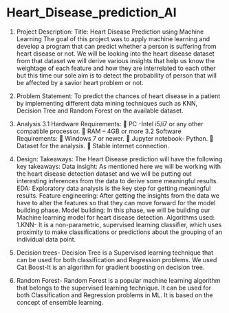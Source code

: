 # Heart_Disease_prediction_AI
1. Project Description: 
Title: Heart Disease Prediction using Machine Learning
The goal of this project was to apply machine learning and develop a program that can 
predict whether a person is suffering from heart disease or not.
We will be looking into the heart disease dataset from that dataset we will derive various 
insights that help us know the weightage of each feature and how they are interrelated to each 
other but this time our sole aim is to detect the probability of person that will be affected by a 
savior heart problem or not.
2. Problem Statement: 
To predict the chances of heart disease in a patient by implementing different data mining 
techniques such as KNN, Decision Tree and Random Forest on the available dataset. 
3. Analysis 
3.1 Hardware Requirements: 
 PC -Intel i5/i7 or any other compatible processor.
 RAM – 4GB or more
3.2 Software Requirements: 
 Windows 7 or newer.
 Jupyter notebook- Python.
 Dataset for the analysis.
 Stable internet connection.
4. Design: 
Takeaways: 
The Heart Disease prediction will have the following key takeaways:
Data insight: As mentioned here we will be working with the heart disease detection dataset 
and we will be putting out interesting inferences from the data to derive some meaningful 
results.
EDA: Exploratory data analysis is the key step for getting meaningful results.
Feature engineering: After getting the insights from the data we have to alter the features so 
that they can move forward for the model building phase.
Model building: In this phase, we will be building our Machine learning model for heart 
disease detection.
Algorithms used: 
1.KNN- It is a non-parametric, supervised learning classifier, which uses proximity to make 
classifications or predictions about the grouping of an individual data point.


2. Decision trees- Decision Tree is a Supervised learning technique that can be used for both 
classification and Regression problems. We used Cat Boost-It is an algorithm for gradient 
boosting on decision tree.
3. Random Forest- Random Forest is a popular machine learning algorithm that belongs to 
the supervised learning technique. It can be used for both Classification and Regression 
problems in ML. It is based on the concept of ensemble learning.

